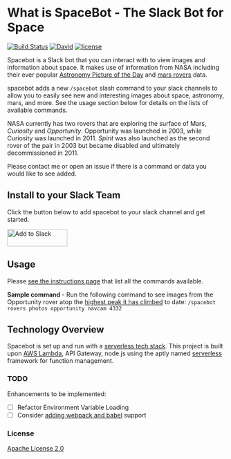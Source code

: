 # What is SpaceBot - The Slack Bot for Space

[![Build Status](https://travis-ci.org/mikelax/spacebot.svg?branch=master)](https://travis-ci.org/mikelax/spacebot)
[![David](https://img.shields.io/david/mikelax/spacebot.svg?maxAge=2592000)](https://david-dm.org/mikelax/spacebot)
[![license](https://img.shields.io/badge/license-Apache--2-blue.svg?maxAge=2592000)](http://www.apache.org/licenses/LICENSE-2.0)

Spacebot is a Slack bot that you can interact with to view images and information about space.
It makes use of information from NASA including their ever popular [Astronomy Picture of the Day](http://apod.nasa.gov/apod/astropix.html) and [mars rovers](http://mars.nasa.gov/) data.

spacebot adds a new `/spacebot` slash command to your slack channels to allow you to easily see new and interesting images about space, astronomy, mars, and more. See the usage section below for details on the lists of available commands.

NASA currently has two rovers that are exploring the surface of Mars, _Curiosity_ and _Opportunity_. Opportunity was launched in 2003, while Curiosity was launched in 2011. _Spirit_ was also launched as the second rover of the pair in 2003 but became disabled and ultimately decommissioned in 2011.

Please contact me or open an issue if there is a command or data you would like to see added.

## Install to your Slack Team

Click the button below to add spacebot to your slack channel and get started.

<a href="https://slack.com/oauth/authorize?scope=commands&client_id=8804364867.74269805537"><img alt="Add to Slack" height="40" width="139" src="https://platform.slack-edge.com/img/add_to_slack.png" srcset="https://platform.slack-edge.com/img/add_to_slack.png 1x, https://platform.slack-edge.com/img/add_to_slack@2x.png 2x" /></a>

## Usage

Please [see the instructions page](https://slashspacebot.netlify.app/) that list all the commands available.

**Sample command** - Run the following command to see images from the Opportunity rover atop the [highest peak it has climbed](https://mars.nasa.gov/resources/7789/opportunitys-devilish-view-from-on-high/) to date:  `/spacebot rovers photos opportunity navcam 4332`

## Technology Overview

Spacebot is set up and run with a [serverless tech stack](https://stackshare.io/serverless).
This project is built upon [AWS Lambda](https://aws.amazon.com/lambda/), API Gateway, node.js using the aptly named [serverless](https://github.com/serverless/serverless) framework for function management.

### TODO

Enhancements to be implemented:

- [ ] Refactor Environment Variable Loading
- [ ] Consider [adding webpack and babel](https://serverless.com/framework/docs/providers/aws/guide/variables/#reference-variables-using-the-ssm-parameter-store) support

### License

[Apache License 2.0](LICENSE)
